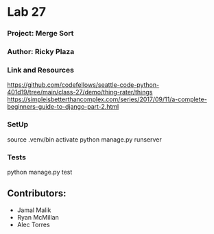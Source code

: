 # Lab 27
### Project: Merge Sort
### Author: Ricky Plaza

### Link and Resources
https://github.com/codefellows/seattle-code-python-401d19/tree/main/class-27/demo/thing-rater/things
https://simpleisbetterthancomplex.com/series/2017/09/11/a-complete-beginners-guide-to-django-part-2.html
### SetUp
source .venv/bin activate
python manage.py runserver

### Tests
python manage.py test
## Contributors:
- Jamal Malik
- Ryan McMillan
- Alec Torres